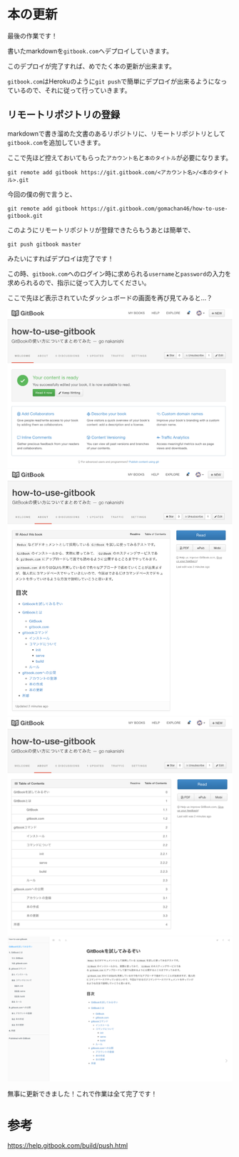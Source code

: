 # 本の更新

最後の作業です！

書いたmarkdownを`gitbook.com`へデプロイしていきます。

このデプロイが完了すれば、めでたく本の更新が出来ます。

`gitbook.com`はHerokuのように`git push`で簡単にデプロイが出来るようになっているので、それに従って行っていきます。

## リモートリポジトリの登録

markdownで書き溜めた文書のあるリポジトリに、リモートリポジトリとして`gitbook.com`を追加していきます。

ここで先ほど控えておいてもらった`アカウント名`と`本のタイトル`が必要になります。

```
git remote add gitbook https://git.gitbook.com/<アカウント名>/<本のタイトル>.git
```

今回の僕の例で言うと、

```
git remote add gitbook https://git.gitbook.com/gomachan46/how-to-use-gitbook.git
```

このようにリモートリポジトリが登録できたらもうあとは簡単で、

```
git push gitbook master
```

みたいにすればデプロイは完了です！

この時、`gitbook.com`へのログイン時に求められる`username`と`password`の入力を求められるので、指示に従って入力してください。

ここで先ほど表示されていたダッシュボードの画面を再び見てみると...？

![更新1](./update1.png)
![更新2](./update2.png)
![更新3](./update3.png)
![更新4](./update4.png)

無事に更新できました！これで作業は全て完了です！

# 参考

https://help.gitbook.com/build/push.html
